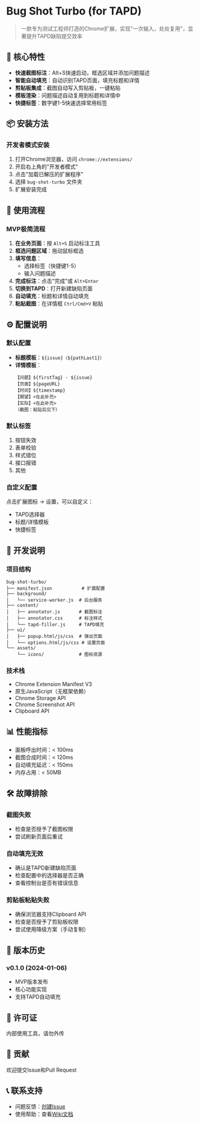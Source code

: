 # Bug Shot Turbo (for TAPD)

> 一款专为测试工程师打造的Chrome扩展，实现"一次输入，处处复用"，显著提升TAPD缺陷提交效率

## 🚀 核心特性

- **快速截图标注**：Alt+S快速启动，框选区域并添加问题描述
- **智能自动填充**：自动识别TAPD页面，填充标题和详情
- **剪贴板集成**：截图自动写入剪贴板，一键粘贴
- **模板渲染**：问题描述自动复用到标题和详情中
- **快捷标签**：数字键1-5快速选择常用标签

## 📦 安装方法

### 开发者模式安装

1. 打开Chrome浏览器，访问 `chrome://extensions/`
2. 开启右上角的"开发者模式"
3. 点击"加载已解压的扩展程序"
4. 选择 `bug-shot-turbo` 文件夹
5. 扩展安装完成

## 🎯 使用流程

### MVP极简流程

1. **在业务页面**：按 `Alt+S` 启动标注工具
2. **框选问题区域**：拖动鼠标框选
3. **填写信息**：
   - 选择标签（快捷键1-5）
   - 输入问题描述
4. **完成标注**：点击"完成"或 `Alt+Enter`
5. **切换到TAPD**：打开新建缺陷页面
6. **自动填充**：标题和详情自动填充
7. **粘贴截图**：在详情框 `Ctrl/Cmd+V` 粘贴

## ⚙️ 配置说明

### 默认配置

- **标题模板**：`${issue}（${pathLast1}）`
- **详情模板**：
  ```
  【问题】${firstTag} - ${issue}
  【页面】${pageURL}
  【时间】${timestamp}
  【期望】<在此补充>
  【实际】<在此补充>
  （截图：粘贴后见下）
  ```

### 默认标签

1. 按钮失效
2. 表单校验
3. 样式错位
4. 接口报错
5. 其他

### 自定义配置

点击扩展图标 → 设置，可以自定义：
- TAPD选择器
- 标题/详情模板
- 快捷标签

## 🔧 开发说明

### 项目结构

```
bug-shot-turbo/
├── manifest.json           # 扩展配置
├── background/
│   └── service-worker.js  # 后台服务
├── content/
│   ├── annotator.js       # 截图标注
│   ├── annotator.css      # 标注样式
│   └── tapd-filler.js     # TAPD填充
├── ui/
│   ├── popup.html/js/css  # 弹出页面
│   └── options.html/js/css # 设置页面
└── assets/
    └── icons/             # 图标资源
```

### 技术栈

- Chrome Extension Manifest V3
- 原生JavaScript（无框架依赖）
- Chrome Storage API
- Chrome Screenshot API
- Clipboard API

## 📊 性能指标

- 面板呼出时间：< 100ms
- 截图合成时间：< 120ms
- 自动填充延迟：< 150ms
- 内存占用：< 50MB

## 🛠 故障排除

### 截图失败
- 检查是否授予了截图权限
- 尝试刷新页面后重试

### 自动填充无效
- 确认是TAPD新建缺陷页面
- 检查配置中的选择器是否正确
- 查看控制台是否有错误信息

### 剪贴板粘贴失败
- 确保浏览器支持Clipboard API
- 检查是否授予了剪贴板权限
- 尝试使用降级方案（手动复制）

## 📝 版本历史

### v0.1.0 (2024-01-06)
- MVP版本发布
- 核心功能实现
- 支持TAPD自动填充

## 📄 许可证

内部使用工具，请勿外传

## 🤝 贡献

欢迎提交Issue和Pull Request

## 📞 联系支持

- 问题反馈：[创建Issue](https://github.com/your-repo/bug-shot-turbo/issues)
- 使用帮助：查看[Wiki文档](https://github.com/your-repo/bug-shot-turbo/wiki)